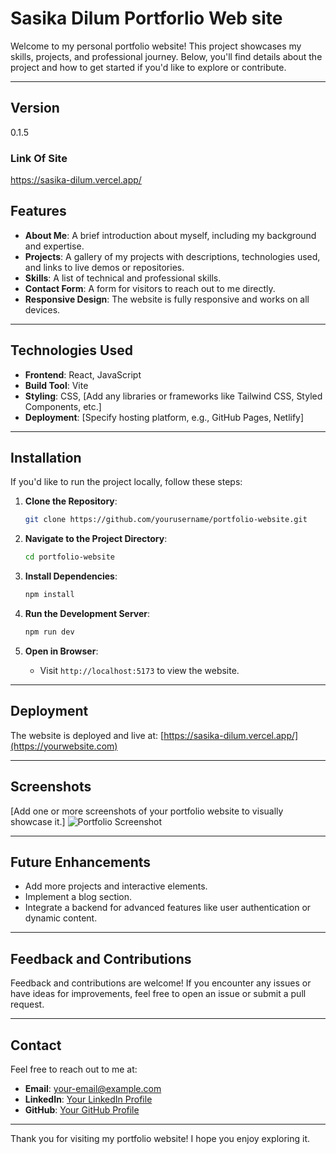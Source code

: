 # Sasika Dilum Portforlio Web site
Welcome to my personal portfolio website! This project showcases my skills, projects, and professional journey. Below, you'll find details about the project and how to get started if you'd like to explore or contribute.

---
## Version
0.1.5

### Link Of Site
https://sasika-dilum.vercel.app/


## Features

- **About Me**: A brief introduction about myself, including my background and expertise.
- **Projects**: A gallery of my projects with descriptions, technologies used, and links to live demos or repositories.
- **Skills**: A list of technical and professional skills.
- **Contact Form**: A form for visitors to reach out to me directly.
- **Responsive Design**: The website is fully responsive and works on all devices.

---

## Technologies Used

- **Frontend**: React, JavaScript
- **Build Tool**: Vite
- **Styling**: CSS, [Add any libraries or frameworks like Tailwind CSS, Styled Components, etc.]
- **Deployment**: [Specify hosting platform, e.g., GitHub Pages, Netlify]

---

## Installation

If you'd like to run the project locally, follow these steps:

1. **Clone the Repository**:
   ```bash
   git clone https://github.com/yourusername/portfolio-website.git
   ```

2. **Navigate to the Project Directory**:
   ```bash
   cd portfolio-website
   ```

3. **Install Dependencies**:
   ```bash
   npm install
   ```

4. **Run the Development Server**:
   ```bash
   npm run dev
   ```

5. **Open in Browser**:
   - Visit `http://localhost:5173` to view the website.

---

## Deployment

The website is deployed and live at: [https://sasika-dilum.vercel.app/](https://yourwebsite.com)

---

## Screenshots

[Add one or more screenshots of your portfolio website to visually showcase it.]
![Portfolio Screenshot](./screenshot.png)

---

## Future Enhancements

- Add more projects and interactive elements.
- Implement a blog section.
- Integrate a backend for advanced features like user authentication or dynamic content.

---

## Feedback and Contributions

Feedback and contributions are welcome! If you encounter any issues or have ideas for improvements, feel free to open an issue or submit a pull request.

---

## Contact

Feel free to reach out to me at:
- **Email**: [your-email@example.com](mailto:your-email@example.com)
- **LinkedIn**: [Your LinkedIn Profile](https://linkedin.com/in/yourprofile)
- **GitHub**: [Your GitHub Profile](https://github.com/yourusername)

---

Thank you for visiting my portfolio website! I hope you enjoy exploring it.



